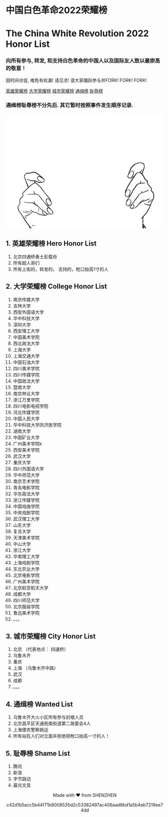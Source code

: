 # 中国白色革命2022荣耀榜  
# The China White Revolution 2022 Honor List

### 向所有参与, 转发, 和支持白色革命的中国人以及国际友人致以最崇高的敬意！


因时间仓促, 难免有纰漏! 请见凉! 请大家踊跃参与并FORK! FORK! FORK!


[英雄荣耀榜](#1--英雄荣耀榜-hero-honor-list)
[大学荣耀榜](#2--大学荣耀榜--college-honor-list)
[城市荣耀榜](#3-城市荣耀榜-city-honor-list)
[通缉榜](#4-通缉榜-wanted-list)
[耻辱榜](#5-耻辱榜-shame-list)

### 通缉榜耻辱榜不分先后. 其它暂时按照事件发生顺序记录. 

![](https://github.com/chinarevolution/china-white-revolution-honor-lists/raw/master/paper.jpeg?raw=true)

## 1.  英雄荣耀榜 Hero Honor List
1. 北京四通桥勇士彭载舟
2. 所有超人哥们
3. 所有上街的，转发的， 支持的，枪口抬高1寸的人

## 2.  大学荣耀榜  College Honor List
1. 南京传媒大学
2. 吉林大学
3. 西安外国语大学
4. 华中科技大学
5. 深圳大学
6. 西安理工大学
7. 中国美术学院
8. 西北政法大学         
9. 上海大学
10. 上海交通大学
11. 中国石油大学
12. 四川美术学院
13. 四川传媒学院
14. 中国政法大学
15. 暨南大学
16. 南京林业大学
17. 浙江万里学院
18. 四川电影电视学院
19. 河北传媒学院
20. 中国人民大学
21. 华中科技大学同济医学院
22. 湖南大学
23. 中国矿业大学
24. 广州美术学院k
25. 西安美术学院
26. 武汉大学
27. 重庆大学
28. 四川外国语大学
29. 华中师范大学 
30. 南京艺术学院
31. 青岛电影学院
32. 华东政法大学
33. 浙江传媒学院
34. 中国戏曲学院
35. 中央戏剧学院
36. 武汉理工大学
37. 山东大学
38. 复旦大学
39. 天津美术学院
40. 中山大学
41. 浙江大学
42. 华南理工大学
43. 上海戏剧学院
44. 东北农业大学
45. 北京电影学院
46. 广州美术学院
47. 北京航空航天大学
48. 成都大学
49. 四川师范大学
50. 北京服装学院
51. 鲁迅美术学院
52. 。。。

## 3. 城市荣耀榜 City Honor List
1. 北京 （代表地点： 四通桥）
2. 乌鲁木齐
3. 重庆
4. 上海 （乌鲁木齐中路）
5. 武汉
6. 成都
7. 。。。

## 4. 通缉榜 Wanted List
1. 乌鲁木齐大火小区所有参与封楼人员
2. 北京昌平区天通苑南街道第二居委会4人
3. 上海便衣警察姚远
4. 所有站在人们对立面并拒绝把枪口抬高一寸的人！


## 5. 耻辱榜 Shame List
1. 腾讯
2. 新浪
3. 字节跳动
4. 晨光文具


<p align="center">Made with ❤️ from SHENZHEN</p>
<p align="center">c42d1b5acc5b44f71b8008535d2c53382497ac406aad8bd1a5b4eb7219ee74dd</p>